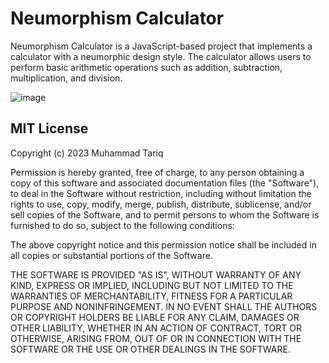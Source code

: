 # Neumorphism Calculator

Neumorphism Calculator is a JavaScript-based project that implements a calculator with a neumorphic design style. The calculator allows users to perform basic arithmetic operations such as addition, subtraction, multiplication, and division.

![image](https://github.com/mt057/Neumorphism-Calculator/assets/82698555/d245d052-2a07-4bcc-b9b7-cf6c3981d225)

## MIT License

Copyright (c) 2023 Muhammad Tariq

Permission is hereby granted, free of charge, to any person obtaining a copy
of this software and associated documentation files (the "Software"), to deal
in the Software without restriction, including without limitation the rights
to use, copy, modify, merge, publish, distribute, sublicense, and/or sell
copies of the Software, and to permit persons to whom the Software is
furnished to do so, subject to the following conditions:

The above copyright notice and this permission notice shall be included in all
copies or substantial portions of the Software.

THE SOFTWARE IS PROVIDED "AS IS", WITHOUT WARRANTY OF ANY KIND, EXPRESS OR
IMPLIED, INCLUDING BUT NOT LIMITED TO THE WARRANTIES OF MERCHANTABILITY,
FITNESS FOR A PARTICULAR PURPOSE AND NONINFRINGEMENT. IN NO EVENT SHALL THE
AUTHORS OR COPYRIGHT HOLDERS BE LIABLE FOR ANY CLAIM, DAMAGES OR OTHER
LIABILITY, WHETHER IN AN ACTION OF CONTRACT, TORT OR OTHERWISE, ARISING FROM,
OUT OF OR IN CONNECTION WITH THE SOFTWARE OR THE USE OR OTHER DEALINGS IN THE
SOFTWARE.
